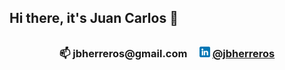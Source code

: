 ## Hi there, it's Juan Carlos 👋

<h6 align="center" Welcome to my GitHub profile. Feel free to have a look at my repositories to see what I can do. </h6>

<h3 align="center">📫 jbherreros@gmail.com&nbsp;&nbsp;&nbsp;&nbsp;
<img src="linkedin.png"  width="17" height="17">&nbsp;<a href="https://www.linkedin.com/in/jbherreros/">@jbherreros</a></h3>
